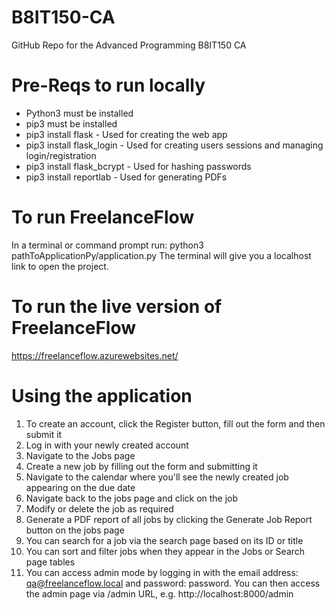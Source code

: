 # B8IT150-CA
GitHub Repo for the Advanced Programming B8IT150 CA

# Pre-Reqs to run locally
* Python3 must be installed
* pip3 must be installed
* pip3 install flask - Used for creating the web app
* pip3 install flask_login - Used for creating users sessions and managing login/registration
* pip3 install flask_bcrypt - Used for hashing passwords
* pip3 install reportlab - Used for generating PDFs

# To run FreelanceFlow
In a terminal or command prompt run: python3 pathToApplicationPy/application.py
The terminal will give you a localhost link to open the project.

# To run the live version of FreelanceFlow
https://freelanceflow.azurewebsites.net/

# Using the application
1. To create an account, click the Register button, fill out the form and then submit it
2. Log in with your newly created account
3. Navigate to the Jobs page
4. Create a new job by filling out the form and submitting it
5. Navigate to the calendar where you'll see the newly created job appearing on the due date 
6. Navigate back to the jobs page and click on the job
7. Modify or delete the job as required
8. Generate a PDF report of all jobs by clicking the Generate Job Report button on the jobs page
9. You can search for a job via the search page based on its ID or title
10. You can sort and filter jobs when they appear in the Jobs or Search page tables
11. You can access admin mode by logging in with the email address: qa@freelanceflow.local and password: password. You can then access the admin page via /admin URL, e.g. http://localhost:8000/admin